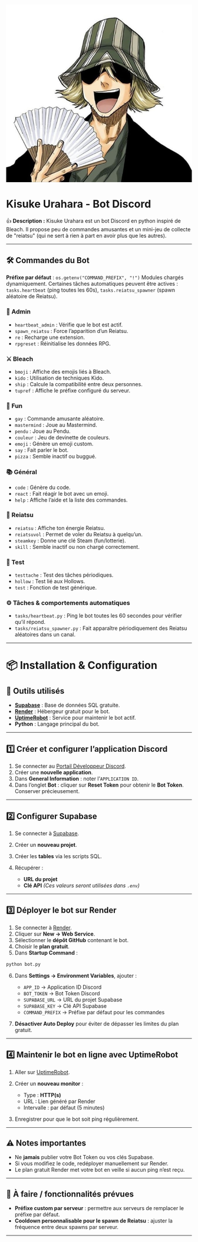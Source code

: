 ![kisuke](assets/kisuke.jpg)

# Kisuke Urahara - Bot Discord

👍 **Description :** Kisuke Urahara est un bot Discord en python inspiré de Bleach. Il propose peu de commandes amusantes et un mini-jeu de collecte de "reiatsu" (qui ne sert à rien à part en avoir plus que les autres).

---

## 🛠️ Commandes du Bot

**Préfixe par défaut** : `os.getenv("COMMAND_PREFIX", "!")`
Modules chargés dynamiquement. Certaines tâches automatiques peuvent être actives :
`tasks.heartbeat` (ping toutes les 60s), `tasks.reiatsu_spawner` (spawn aléatoire de Reiatsu).

### 👑 Admin

* `heartbeat_admin` : Vérifie que le bot est actif.
* `spawn_reiatsu` : Force l’apparition d’un Reiatsu.
* `re` : Recharge une extension.
* `rpgreset` : Réinitialise les données RPG.

### ⚔️ Bleach

* `bmoji` : Affiche des emojis liés à Bleach.
* `kido` : Utilisation de techniques Kido.
* `ship` : Calcule la compatibilité entre deux personnes.
* `tupref` : Affiche le préfixe configuré du serveur.

### 🎉 Fun

* `gay` : Commande amusante aléatoire.
* `mastermind` : Joue au Mastermind.
* `pendu` : Joue au Pendu.
* `couleur` : Jeu de devinette de couleurs.
* `emoji` : Génère un emoji custom.
* `say` : Fait parler le bot.
* `pizza` : Semble inactif ou buggué.

### 📚 Général

* `code` : Génère du code.
* `react` : Fait réagir le bot avec un emoji.
* `help` : Affiche l’aide et la liste des commandes.

### 🔮 Reiatsu

* `reiatsu` : Affiche ton énergie Reiatsu.
* `reiatsuvol` : Permet de voler du Reiatsu à quelqu’un.
* `steamkey` : Donne une clé Steam (fun/lotterie).
* `skill` : Semble inactif ou non chargé correctement.

### 🧪 Test

* `testtache` : Test des tâches périodiques.
* `hollow` : Test lié aux Hollows.
* `test` : Fonction de test générique.

### ⚙️ Tâches & comportements automatiques

* `tasks/heartbeat.py` : Ping le bot toutes les 60 secondes pour vérifier qu’il répond.
* `tasks/reiatsu_spawner.py` : Fait apparaître périodiquement des Reiatsu aléatoires dans un canal.

---

# 📦 Installation & Configuration

## 🚀 Outils utilisés

* **[Supabase](https://supabase.com/)** : Base de données SQL gratuite.
* **[Render](https://render.com/)** : Hébergeur gratuit pour le bot.
* **[UptimeRobot](https://uptimerobot.com/)** : Service pour maintenir le bot actif.
* **Python** : Langage principal du bot.

---

## 1️⃣ Créer et configurer l’application Discord

1. Se connecter au [Portail Développeur Discord](https://discord.com/developers/applications).
2. Créer une **nouvelle application**.
3. Dans **General Information** : noter l’`APPLICATION ID`.
4. Dans l’onglet **Bot** : cliquer sur **Reset Token** pour obtenir le **Bot Token**. Conserver précieusement.

---

## 2️⃣ Configurer Supabase

1. Se connecter à [Supabase](https://supabase.com/).
2. Créer un **nouveau projet**.
3. Créer les **tables** via les scripts SQL.
4. Récupérer :

   * **URL du projet**
   * **Clé API**
     *(Ces valeurs seront utilisées dans `.env`)*

---

## 3️⃣ Déployer le bot sur Render

1. Se connecter à [Render](https://render.com/).
2. Cliquer sur **New → Web Service**.
3. Sélectionner le **dépôt GitHub** contenant le bot.
4. Choisir le **plan gratuit**.
5. Dans **Startup Command** :

```bash
python bot.py
```

6. Dans **Settings → Environment Variables**, ajouter :

   * `APP_ID` → Application ID Discord
   * `BOT_TOKEN` → Bot Token Discord
   * `SUPABASE_URL` → URL du projet Supabase
   * `SUPABASE_KEY` → Clé API Supabase
   * `COMMAND_PREFIX` → Préfixe par défaut pour les commandes
7. **Désactiver Auto Deploy** pour éviter de dépasser les limites du plan gratuit.

---

## 4️⃣ Maintenir le bot en ligne avec UptimeRobot

1. Aller sur [UptimeRobot](https://uptimerobot.com/).
2. Créer un **nouveau monitor** :

   * Type : **HTTP(s)**
   * URL : Lien généré par Render
   * Intervalle : par défaut (5 minutes)
3. Enregistrer pour que le bot soit ping régulièrement.

---

## ⚠️ Notes importantes

* Ne **jamais** publier votre Bot Token ou vos clés Supabase.
* Si vous modifiez le code, redéployer manuellement sur Render.
* Le plan gratuit Render met votre bot en veille si aucun ping n’est reçu.

---

## 📝 À faire / fonctionnalités prévues

* **Préfixe custom par serveur** : permettre aux serveurs de remplacer le préfixe par défaut.
* **Cooldown personnalisable pour le spawn de Reiatsu** : ajuster la fréquence entre deux spawns par serveur.

---
